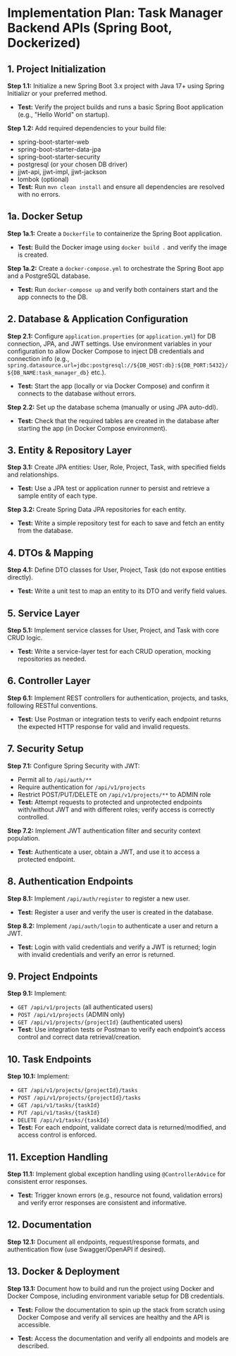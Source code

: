 # Implementation Plan: Task Manager Backend APIs (Spring Boot, Dockerized)

## 1. Project Initialization
**Step 1.1:** Initialize a new Spring Boot 3.x project with Java 17+ using Spring Initializr or your preferred method.
- **Test:** Verify the project builds and runs a basic Spring Boot application (e.g., "Hello World" on startup).

**Step 1.2:** Add required dependencies to your build file:
- spring-boot-starter-web
- spring-boot-starter-data-jpa
- spring-boot-starter-security
- postgresql (or your chosen DB driver)
- jjwt-api, jjwt-impl, jjwt-jackson
- lombok (optional)
- **Test:** Run `mvn clean install` and ensure all dependencies are resolved with no errors.

## 1a. Docker Setup
**Step 1a.1:** Create a `Dockerfile` to containerize the Spring Boot application.
- **Test:** Build the Docker image using `docker build .` and verify the image is created.

**Step 1a.2:** Create a `docker-compose.yml` to orchestrate the Spring Boot app and a PostgreSQL database.
- **Test:** Run `docker-compose up` and verify both containers start and the app connects to the DB.

## 2. Database & Application Configuration
**Step 2.1:** Configure `application.properties` (or `application.yml`) for DB connection, JPA, and JWT settings. Use environment variables in your configuration to allow Docker Compose to inject DB credentials and connection info (e.g., `spring.datasource.url=jdbc:postgresql://${DB_HOST:db}:${DB_PORT:5432}/${DB_NAME:task_manager_db}` etc.).
- **Test:** Start the app (locally or via Docker Compose) and confirm it connects to the database without errors.

**Step 2.2:** Set up the database schema (manually or using JPA auto-ddl).
- **Test:** Check that the required tables are created in the database after starting the app (in Docker Compose environment).

## 3. Entity & Repository Layer
**Step 3.1:** Create JPA entities: User, Role, Project, Task, with specified fields and relationships.
- **Test:** Use a JPA test or application runner to persist and retrieve a sample entity of each type.

**Step 3.2:** Create Spring Data JPA repositories for each entity.
- **Test:** Write a simple repository test for each to save and fetch an entity from the database.

## 4. DTOs & Mapping
**Step 4.1:** Define DTO classes for User, Project, Task (do not expose entities directly).
- **Test:** Write a unit test to map an entity to its DTO and verify field values.

## 5. Service Layer
**Step 5.1:** Implement service classes for User, Project, and Task with core CRUD logic.
- **Test:** Write a service-layer test for each CRUD operation, mocking repositories as needed.

## 6. Controller Layer
**Step 6.1:** Implement REST controllers for authentication, projects, and tasks, following RESTful conventions.
- **Test:** Use Postman or integration tests to verify each endpoint returns the expected HTTP response for valid and invalid requests.

## 7. Security Setup
**Step 7.1:** Configure Spring Security with JWT:
- Permit all to `/api/auth/**`
- Require authentication for `/api/v1/projects`
- Restrict POST/PUT/DELETE on `/api/v1/projects/**` to ADMIN role
- **Test:** Attempt requests to protected and unprotected endpoints with/without JWT and with different roles; verify access is correctly controlled.

**Step 7.2:** Implement JWT authentication filter and security context population.
- **Test:** Authenticate a user, obtain a JWT, and use it to access a protected endpoint.

## 8. Authentication Endpoints
**Step 8.1:** Implement `/api/auth/register` to register a new user.
- **Test:** Register a user and verify the user is created in the database.

**Step 8.2:** Implement `/api/auth/login` to authenticate a user and return a JWT.
- **Test:** Login with valid credentials and verify a JWT is returned; login with invalid credentials and verify an error is returned.

## 9. Project Endpoints
**Step 9.1:** Implement:
- `GET /api/v1/projects` (all authenticated users)
- `POST /api/v1/projects` (ADMIN only)
- `GET /api/v1/projects/{projectId}` (authenticated users)
- **Test:** Use integration tests or Postman to verify each endpoint’s access control and correct data retrieval/creation.

## 10. Task Endpoints
**Step 10.1:** Implement:
- `GET /api/v1/projects/{projectId}/tasks`
- `POST /api/v1/projects/{projectId}/tasks`
- `GET /api/v1/tasks/{taskId}`
- `PUT /api/v1/tasks/{taskId}`
- `DELETE /api/v1/tasks/{taskId}`
- **Test:** For each endpoint, validate correct data is returned/modified, and access control is enforced.

## 11. Exception Handling
**Step 11.1:** Implement global exception handling using `@ControllerAdvice` for consistent error responses.
- **Test:** Trigger known errors (e.g., resource not found, validation errors) and verify error responses are consistent and informative.

## 12. Documentation
**Step 12.1:** Document all endpoints, request/response formats, and authentication flow (use Swagger/OpenAPI if desired).

## 13. Docker & Deployment
**Step 13.1:** Document how to build and run the project using Docker and Docker Compose, including environment variable setup for DB credentials.
- **Test:** Follow the documentation to spin up the stack from scratch using Docker Compose and verify all services are healthy and the API is accessible.

- **Test:** Access the documentation and verify all endpoints and models are described.
